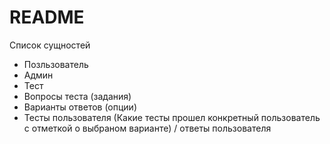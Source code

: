 # README


Список сущностей 

* Позльзователь
* Админ
* Тест
* Вопросы теста (задания)
* Варианты ответов (опции)
* Тесты пользователя (Какие тесты прошел конкретный пользователь с отметкой о выбраном варианте) / ответы пользователя




